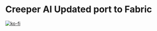 # Creeper AI Updated port to Fabric
[![ko-fi](https://ko-fi.com/img/githubbutton_sm.svg)](https://ko-fi.com/A0A23G38K)
